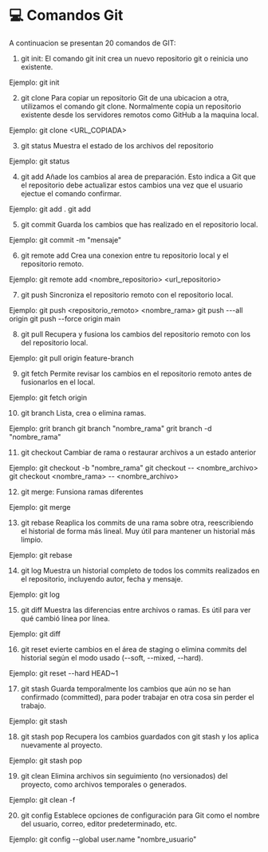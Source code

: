# 💻 Comandos Git 

A continuacion se presentan 20 comandos de GIT:

1. git init: 
El comando git init crea un nuevo repositorio git o reinicia uno existente.

Ejemplo: git init

2. git clone
Para copiar un repositorio Git de una ubicacion a otra, utilizamos el comando git clone. Normalmente copia un repositorio existente desde los servidores remotos como GitHub a la maquina local.

Ejemplo: git clone <URL_COPIADA>

3. git status
Muestra el estado de los archivos del repositorio

Ejemplo: git status

4. git add
Añade los cambios al area de preparación. Esto indica a Git que el repositorio debe actualizar estos cambios una vez que el usuario ejectue el comando confirmar.

Ejemplo: git add .
         git add

5. git commit
Guarda los cambios que has realizado en el repositorio local. 

Ejemplo: git commit -m "mensaje"

6. git remote add
Crea una conexion entre tu repositorio local y el repositorio remoto.

Ejemplo: git remote add <nombre_repositorio> <url_repositorio>

7. git push
Sincroniza el repositorio remoto con el repositorio local.

Ejemplo: git push <repositorio_remoto> <nombre_rama> 
         git push ---all origin
         git push --force origin main

8. git pull
Recupera y fusiona los cambios del repositorio remoto con los del repositorio local.

Ejemplo: git pull origin feature-branch
         

9. git fetch
Permite revisar los cambios en el repositorio remoto antes de fusionarlos en el local. 

Ejemplo: git fetch origin

10. git branch
Lista, crea o elimina ramas.

Ejemplo: grit branch
         git branch "nombre_rama"
         grit branch -d "nombre_rama"

11. git checkout
Cambiar de rama o restaurar archivos a un estado anterior

Ejemplo: git checkout -b "nombre_rama"
         git checkout -- <nombre_archivo>
         git checkout <nombre_rama> -- <nombre_archivo>

12. git merge:
Funsiona ramas diferentes

Ejemplo: git merge <nueva-rama> 

13. git rebase
Reaplica los commits de una rama sobre otra, reescribiendo el historial de forma más lineal. Muy útil para mantener un historial más limpio.

Ejemplo: git rebase <rama>

14. git log
Muestra un historial completo de todos los commits realizados en el repositorio, incluyendo autor, fecha y mensaje.

Ejemplo: git log

15. git diff
Muestra las diferencias entre archivos o ramas. Es útil para ver qué cambió línea por línea.

Ejemplo: git diff <archivo>

16. git reset
evierte cambios en el área de staging o elimina commits del historial según el modo usado (--soft, --mixed, --hard).

Ejemplo: git reset --hard HEAD~1

17. git stash
Guarda temporalmente los cambios que aún no se han confirmado (committed), para poder trabajar en otra cosa sin perder el trabajo.

Ejemplo: git stash

18. git stash pop
Recupera los cambios guardados con git stash y los aplica nuevamente al proyecto.

Ejemplo: git stash pop

19. git clean
Elimina archivos sin seguimiento (no versionados) del proyecto, como archivos temporales o generados.

Ejemplo: git clean -f

20. git config
Establece opciones de configuración para Git como el nombre del usuario, correo, editor predeterminado, etc.

Ejemplo: git config --global user.name "nombre_usuario"